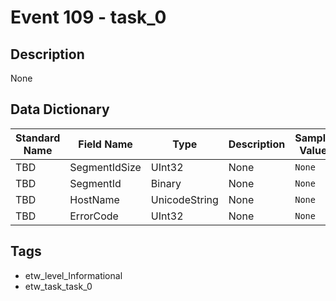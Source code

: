 # Event 109 - task_0

## Description
None

## Data Dictionary
|Standard Name|Field Name|Type|Description|Sample Value|
|---|---|---|---|---|
|TBD|SegmentIdSize|UInt32|None|`None`|
|TBD|SegmentId|Binary|None|`None`|
|TBD|HostName|UnicodeString|None|`None`|
|TBD|ErrorCode|UInt32|None|`None`|

## Tags
* etw_level_Informational
* etw_task_task_0